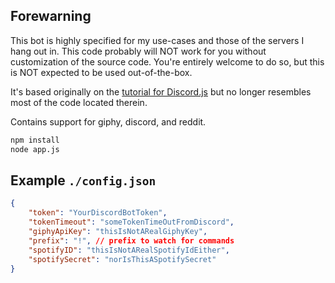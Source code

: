 ## Forewarning
  This bot is highly specified for my use-cases and those of the servers I hang out in. This code probably will NOT work for you without customization of the source code. You're entirely welcome to do so, but this is NOT expected to be used out-of-the-box.
  
  It's based originally on the [tutorial for Discord.js](https://gist.github.com/eslachance/3349734a98d30011bb202f47342601d3) but no longer resembles most of the code located therein.
  
  Contains support for giphy, discord, and reddit.


```sh
npm install
node app.js
```

## Example `./config.json` 

```json
{
	"token": "YourDiscordBotToken", 
	"tokenTimeout": "someTokenTimeOutFromDiscord",
	"giphyApiKey": "thisIsNotARealGiphyKey",
	"prefix": "!", // prefix to watch for commands
	"spotifyID": "thisIsNotARealSpotifyIdEither",
	"spotifySecret": "norIsThisASpotifySecret"
}

```

